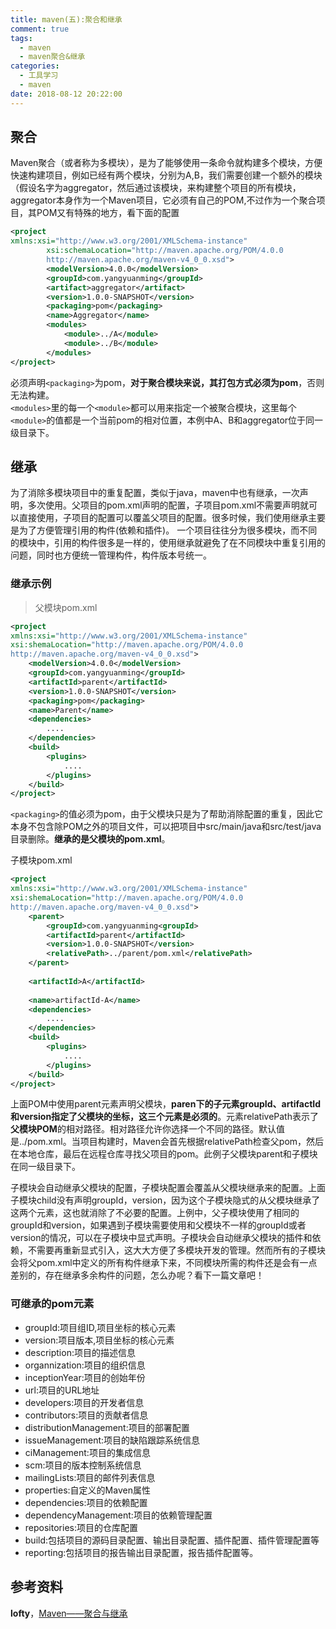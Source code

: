```yaml
---
title: maven(五):聚合和继承
comment: true
tags:
  - maven
  - maven聚合&继承
categories:
  - 工具学习
  - maven
date: 2018-08-12 20:22:00
---
```

## 聚合
Maven聚合（或者称为多模块），是为了能够使用一条命令就构建多个模块，方便快速构建项目，例如已经有两个模块，分别为A,B，我们需要创建一个额外的模块（假设名字为aggregator，然后通过该模块，来构建整个项目的所有模块，aggregator本身作为一个Maven项目，它必须有自己的POM,不过作为一个聚合项目，其POM又有特殊的地方，看下面的配置
<!--more-->
```xml
<project
xmlns:xsi="http://www.w3.org/2001/XMLSchema-instance"
        xsi:schemaLocation="http://maven.apache.org/POM/4.0.0
        http://maven.apache.org/maven-v4_0_0.xsd">
        <modelVersion>4.0.0</modelVersion>
        <groupId>com.yangyuanming</groupId>
        <artifact>aggregator</artifact>
        <version>1.0.0-SNAPSHOT</version>
        <packaging>pom</packaging>
        <name>Aggregator</name>
        <modules>
            <module>../A</module>
            <module>../B</module>
        </modules>
</project>
```
必须声明`<packaging>`为pom，**对于聚合模块来说，其打包方式必须为pom**，否则无法构建。  
`<modules>`里的每一个`<module>`都可以用来指定一个被聚合模块，这里每个`<module>`的值都是一个当前pom的相对位置，本例中A、B和aggregator位于同一级目录下。
## 继承
为了消除多模块项目中的重复配置，类似于java，maven中也有继承，一次声明，多次使用。父项目的pom.xml声明的配置，子项目pom.xml不需要声明就可以直接使用，子项目的配置可以覆盖父项目的配置。很多时候，我们使用继承主要是为了方便管理引用的构件(依赖和插件)。
一个项目往往分为很多模块，而不同的模块中，引用的构件很多是一样的，使用继承就避免了在不同模块中重复引用的问题，同时也方便统一管理构件，构件版本号统一。
### 继承示例
> 父模块pom.xml

```xml
<project
xmlns:xsi="http://www.w3.org/2001/XMLSchema-instance"
xsi:shemaLocation="http://maven.apache.org/POM/4.0.0
http://maven.apache.org/maven-v4_0_0.xsd">
    <modelVersion>4.0.0</modelVersion>
    <groupId>com.yangyuanming</groupId>
    <artifactId>parent</artifactId>
    <version>1.0.0-SNAPSHOT</version>
    <packaging>pom</packaging>
    <name>Parent</name>
    <dependencies>
        ....
    </dependencies>
    <build>
        <plugins>
            ....
        </plugins>
    </build>
</project>
```

`<packaging>`的值必须为pom，由于父模块只是为了帮助消除配置的重复，因此它本身不包含除POM之外的项目文件，可以把项目中src/main/java和src/test/java目录删除。**继承的是父模块的pom.xml**。

子模块pom.xml
```xml
<project   
xmlns:xsi="http://www.w3.org/2001/XMLSchema-instance"
xsi:shemaLocation="http://maven.apache.org/POM/4.0.0
http://maven.apache.org/maven-v4_0_0.xsd">
    <parent>
        <groupId>com.yangyuanming<groupId>
        <artifactId>parent</artifactId>
        <version>1.0.0-SNAPSHOT</version>
        <relativePath>../parent/pom.xml</relativePath>
    </parent>
    
    <artifactId>A</artifactId>
    
    <name>artifactId-A</name>
    <dependencies>
        ....
    </dependencies>
    <build>
        <plugins>
            ....
        </plugins>
    </build>
</project>
```
上面POM中使用parent元素声明父模块，**paren下的子元素groupId、artifactId和version指定了父模块的坐标，这三个元素是必须的**。元素relativePath表示了**父模块POM**的相对路径。相对路径允许你选择一个不同的路径。默认值是../pom.xml。当项目构建时，Maven会首先根据relativePath检查父pom，然后在本地仓库，最后在远程仓库寻找父项目的pom。此例子父模块parent和子模块在同一级目录下。  
    
子模块会自动继承父模块的配置，子模块配置会覆盖从父模块继承来的配置。上面子模块child没有声明groupId，version，因为这个子模块隐式的从父模块继承了这两个元素，这也就消除了不必要的配置。上例中，父子模块使用了相同的groupId和version，如果遇到子模块需要使用和父模块不一样的groupId或者version的情况，可以在子模块中显式声明。子模块会自动继承父模块的插件和依赖，不需要再重新显式引入，这大大方便了多模块开发的管理。然而所有的子模块会将父pom.xml中定义的所有构件继承下来，不同模块所需的构件还是会有一点差别的，存在继承多余构件的问题，怎么办呢？看下一篇文章吧！
### 可继承的pom元素
* groupId:项目组ID,项目坐标的核心元素
* version:项目版本,项目坐标的核心元素
* description:项目的描述信息
* organnization:项目的组织信息
* inceptionYear:项目的创始年份
* url:项目的URL地址
* developers:项目的开发者信息
* contributors:项目的贡献者信息
* distributionManagement:项目的部署配置
* issueManagement:项目的缺陷跟踪系统信息
* ciManagement:项目的集成信息
* scm:项目的版本控制系统信息
* mailingLists:项目的邮件列表信息
* properties:自定义的Maven属性
* dependencies:项目的依赖配置
* dependencyManagement:项目的依赖管理配置
* repositories:项目的仓库配置
* build:包括项目的源码目录配置、输出目录配置、插件配置、插件管理配置等
* reporting:包括项目的报告输出目录配置，报告插件配置等。

## 参考资料
**lofty**，[Maven——聚合与继承](https://www.cnblogs.com/wangwei-beijing/p/6535084.html)


